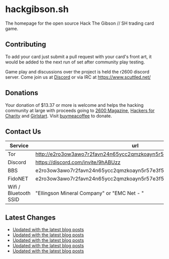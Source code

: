 # hackgibson.sh
The homepage for the open source Hack The Gibson // SH trading card game.


## Contributing

To add your card just submit a pull request with your card's front art, it would be added to the next run of set after community play testing.

Game play and discussions over the project is held the r2600 discord server. Come join us at [Discord](https://discord.com/invite/9hABUzz) or via IRC at https://www.scuttled.net/


## Donations

Your donation of $13.37 or more is welcome and helps the hacking community at large with proceeds going to [2600 Magazine](https://2600.com/), [Hackers for Charity](https://hackersforcharity.org) and [Girlstart](https://girlstart.org).  Visit [buymeacoffee](https://www.buymeacoffee.com/hackgibson.sh) to donate.


## Contact Us

Service | url
-|-
Tor | http://e2ro3ow3awo7r2favn24n65ycc2qmzkoayn5r57e3f56nvjwdcgg32ad.onion
Discord | https://discord.com/invite/9hABUzz
BBS | e2ro3ow3awo7r2favn24n65ycc2qmzkoayn5r57e3f56nvjwdcgg32ad.onion:23
FidoNET | e2ro3ow3awo7r2favn24n65ycc2qmzkoayn5r57e3f56nvjwdcgg32ad.onion:24554
Wifi / Bluetooth SSID | "Ellingson Mineral Company" or "EMC Net - <fidonet address>"

## Latest Changes
<!-- BLOG-POST-LIST:START -->
- [Updated with the latest blog posts](https://github.com/DFW2600/hackgibson.sh/commit/060ec02a14f10d9c7db960f68234bc38160f5b26)
- [Updated with the latest blog posts](https://github.com/DFW2600/hackgibson.sh/commit/693f45eea96b96b059d24dc7e6e900aab9d07669)
- [Updated with the latest blog posts](https://github.com/DFW2600/hackgibson.sh/commit/97e81c1449b541f46ac7a3a3b33cabce7baaa7f9)
- [Updated with the latest blog posts](https://github.com/DFW2600/hackgibson.sh/commit/014a5f46a45ccd2ad9015f442852d3a1c03cbd4f)
- [Updated with the latest blog posts](https://github.com/DFW2600/hackgibson.sh/commit/cea93d7c6e2b64ea7a8a07af8fff23a995aad330)
<!-- BLOG-POST-LIST:END -->
